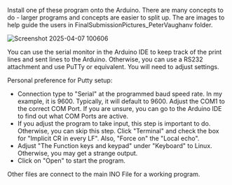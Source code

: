 Install one pf these program onto the Arduino. There are many concepts to do - larger programs and concepts are easier to split up. The are images to help guide the users in FinalSubmissionPictures_PeterVaughanv folder.

![Screenshot 2025-04-07 100606](https://github.com/user-attachments/assets/fb6b6878-16e0-4762-b4e9-0a1d75998a20)

You can use the serial monitor in the Arduino IDE to keep track of the print lines and sent lines to the Arduino. Otherwise, you can use a RS232 attachment and use PuTTy or equivalent. You will need to adjust settings.

Personal preference for Putty setup:
- Connection type to "Serial" at the programmed baud speed rate. In my example, it is 9600. Typically, it will default to 9600.
	Adjust the COM1 to the correct COM Port. If you are unsure, you can go to the Arduino IDE to find out what COM Ports are active.
- If you adjust the program to take input, this step is important to do. Otherwise, you can skip this step.
	Click "Terminal" and check the box for "Implicit CR in every LF". Also, "Force on" the "Local echo". 
- Adjust "The Function keys and keypad" under "Keyboard" to Linux. Otherwise, you may get a strange output.
- Click on "Open" to start the program. 

Other files are connect to the main INO File for a working program.

